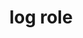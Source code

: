 ---
{
  "title": "log role",
  "description": "A type of live region where new information is added in meaningful order and old information may disappear",
  "category": "aria",
  "keywords": [
    "log role"
  ],
  "last_test_date": "2020-07-14",
  "test_results_url": "https://a11ysupport.io/tech/aria/log_role",
  "test_url": "https://a11ysupport.io/tech/aria/log_role",
  "stats": {
    "jaws": {
      "chrome": {
        "86": "a"
      },
      "ie": {
        "11": "a"
      },
      "firefox": {
        "82": "a"
      }
    },
    "narrator": {
      "edge": {
        "86": "a"
      }
    },
    "nvda": {
      "chrome": {
        "86": "a"
      },
      "firefox": {
        "82": "a"
      }
    },
    "talkback": {
      "and_chr": {
        "86": "a"
      }
    },
    "vo_ios": {
      "ios_saf": {
        "14.2": "a"
      }
    },
    "vo_macos": {
      "safari": {
        "14.0": "a"
      }
    },
    "orca": {
      "firefox": {
        "82": "a"
      }
    }
  },
  "links": {
    "ARIA spec for log": "https://www.w3.org/TR/wai-aria-1.1/#log"
  }
}
---